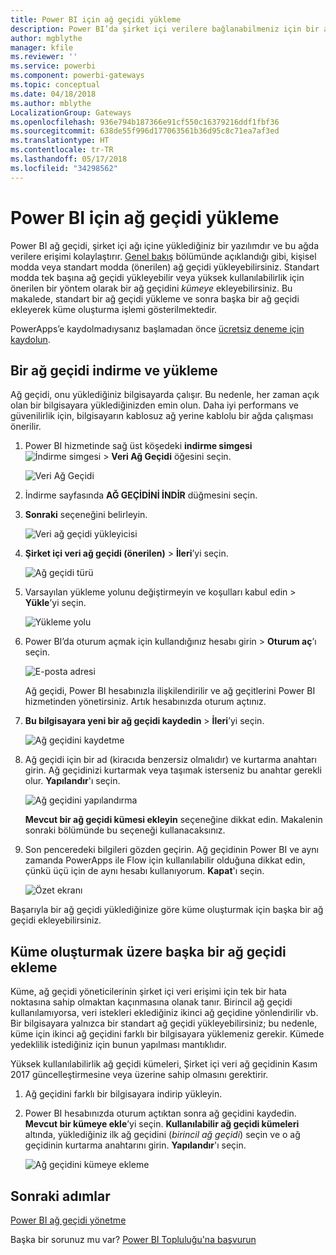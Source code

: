 ```yaml
---
title: Power BI için ağ geçidi yükleme
description: Power BI’da şirket içi verilere bağlanabilmeniz için bir ağ geçidini nasıl yükleyeceğinizi öğrenin.
author: mgblythe
manager: kfile
ms.reviewer: ''
ms.service: powerbi
ms.component: powerbi-gateways
ms.topic: conceptual
ms.date: 04/18/2018
ms.author: mblythe
LocalizationGroup: Gateways
ms.openlocfilehash: 936e794b187366e91cf550c16379216ddf1fbf36
ms.sourcegitcommit: 638de55f996d177063561b36d95c8c71ea7af3ed
ms.translationtype: HT
ms.contentlocale: tr-TR
ms.lasthandoff: 05/17/2018
ms.locfileid: "34298562"
---
```

# <a name="install-a-gateway-for-power-bi"></a>Power BI için ağ geçidi yükleme

Power BI ağ geçidi, şirket içi ağı içine yüklediğiniz bir yazılımdır ve bu ağda verilere erişimi kolaylaştırır. [Genel bakış](service-gateway-getting-started.md) bölümünde açıklandığı gibi, kişisel modda veya standart modda (önerilen) ağ geçidi yükleyebilirsiniz. Standart modda tek başına ağ geçidi yükleyebilir veya yüksek kullanılabilirlik için önerilen bir yöntem olarak bir ağ geçidini *kümeye* ekleyebilirsiniz. Bu makalede, standart bir ağ geçidi yükleme ve sonra başka bir ağ geçidi ekleyerek küme oluşturma işlemi gösterilmektedir.

PowerApps’e kaydolmadıysanız başlamadan önce [ücretsiz deneme için kaydolun](https://app.powerbi.com/signupredirect?pbi_source=web).


## <a name="download-and-install-a-gateway"></a>Bir ağ geçidi indirme ve yükleme

Ağ geçidi, onu yüklediğiniz bilgisayarda çalışır. Bu nedenle, her zaman açık olan bir bilgisayara yüklediğinizden emin olun. Daha iyi performans ve güvenilirlik için, bilgisayarın kablosuz ağ yerine kablolu bir ağda çalışması önerilir.

1. Power BI hizmetinde sağ üst köşedeki **indirme simgesi** ![İndirme simgesi](media/service-gateway-install/icon-download.png) > **Veri Ağ Geçidi** öğesini seçin.

    ![Veri Ağ Geçidi](media/service-gateway-install/data-gateway.png)

2. İndirme sayfasında **AĞ GEÇİDİNİ İNDİR** düğmesini seçin.

3. **Sonraki** seçeneğini belirleyin.     

    ![Veri ağ geçidi yükleyicisi](media/service-gateway-install/gateway-installer.png)

4. **Şirket içi veri ağ geçidi (önerilen)** > **İleri**’yi seçin.

    ![Ağ geçidi türü](media/service-gateway-install/gateway-type.png)

5. Varsayılan yükleme yolunu değiştirmeyin ve koşulları kabul edin > **Yükle**’yi seçin.

    ![Yükleme yolu](media/service-gateway-install/install-path.png)

6. Power BI’da oturum açmak için kullandığınız hesabı girin > **Oturum aç**’ı seçin.

    ![E-posta adresi](media/service-gateway-install/email-address.png)

    Ağ geçidi, Power BI hesabınızla ilişkilendirilir ve ağ geçitlerini Power BI hizmetinden yönetirsiniz. Artık hesabınızda oturum açtınız.

7. **Bu bilgisayara yeni bir ağ geçidi kaydedin** > **İleri**’yi seçin.

    ![Ağ geçidini kaydetme](media/service-gateway-install/register-gateway.png)

8. Ağ geçidi için bir ad (kiracıda benzersiz olmalıdır) ve kurtarma anahtarı girin. Ağ geçidinizi kurtarmak veya taşımak isterseniz bu anahtar gerekli olur. **Yapılandır**'ı seçin.

    ![Ağ geçidini yapılandırma](media/service-gateway-install/configure-gateway.png)

    **Mevcut bir ağ geçidi kümesi ekleyin** seçeneğine dikkat edin. Makalenin sonraki bölümünde bu seçeneği kullanacaksınız.

9. Son penceredeki bilgileri gözden geçirin. Ağ geçidinin Power BI ve aynı zamanda PowerApps ile Flow için kullanılabilir olduğuna dikkat edin, çünkü üçü için de aynı hesabı kullanıyorum. **Kapat**'ı seçin.

    ![Özet ekranı](media/service-gateway-install/summary-screen.png)

Başarıyla bir ağ geçidi yüklediğinize göre küme oluşturmak için başka bir ağ geçidi ekleyebilirsiniz.


## <a name="add-another-gateway-to-create-a-cluster"></a>Küme oluşturmak üzere başka bir ağ geçidi ekleme

Küme, ağ geçidi yöneticilerinin şirket içi veri erişimi için tek bir hata noktasına sahip olmaktan kaçınmasına olanak tanır. Birincil ağ geçidi kullanılamıyorsa, veri istekleri eklediğiniz ikinci ağ geçidine yönlendirilir vb. Bir bilgisayara yalnızca bir standart ağ geçidi yükleyebilirsiniz; bu nedenle, küme için ikinci ağ geçidini farklı bir bilgisayara yüklemeniz gerekir. Kümede yedeklilik istediğiniz için bunun yapılması mantıklıdır.

Yüksek kullanılabilirlik ağ geçidi kümeleri, Şirket içi veri ağ geçidinin Kasım 2017 güncelleştirmesine veya üzerine sahip olmasını gerektirir.

1. Ağ geçidini farklı bir bilgisayara indirip yükleyin.

2. Power BI hesabınızda oturum açtıktan sonra ağ geçidini kaydedin. **Mevcut bir kümeye ekle**’yi seçin. **Kullanılabilir ağ geçidi kümeleri** altında, yüklediğiniz ilk ağ geçidini (*birincil ağ geçidi*) seçin ve o ağ geçidinin kurtarma anahtarını girin. **Yapılandır**'ı seçin.

    ![Ağ geçidini kümeye ekleme](media/service-gateway-install/add-cluster.png)


## <a name="next-steps"></a>Sonraki adımlar

[Power BI ağ geçidi yönetme](service-gateway-manage.md)

Başka bir sorunuz mu var? [Power BI Topluluğu'na başvurun](http://community.powerbi.com/)